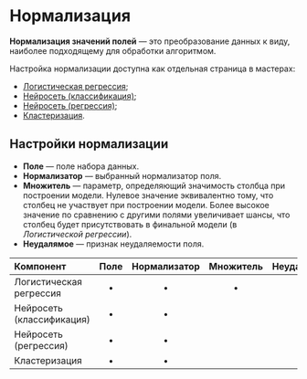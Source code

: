 # Нормализация

**Нормализация значений полей** — это преобразование данных к виду, наиболее подходящему для обработки алгоритмом.

Настройка нормализации доступна как отдельная страница в мастерах:

* [Логистическая регрессия](../datamining/logit-regression/README.md);
* [Нейросеть (классификация)](../datamining/neural-network-classification.md);
* [Нейросеть (регрессия)](../datamining/neural-network-regression.md);
* [Кластеризация](../datamining/clustering.md).

## Настройки нормализации

* **Поле** — поле набора данных.
* **Нормализатор** — выбранный нормализатор поля.
* **Множитель** — параметр, определяющий значимость столбца при построении модели. Нулевое значение эквивалентно тому, что столбец не участвует при построении модели. Более высокое значение по сравнению с другими полями увеличивает шансы, что столбец будет присутствовать в финальной модели (в *Логистической регрессии*).
* **Неудалямое** — признак неудаляемости поля.

| **Компонент** | **Поле** | **Нормализатор** | **Множитель** | **Неудалямое** |
| :--------------------- | :------------: | :------------: | :------------: |:------------: |
| Логистическая регрессия   | • | • | • | • |
| Нейросеть (классификация) | • | • |  |  |
| Нейросеть (регрессия)     | • | • |  |  |
| Кластеризация             | • | • |  | &nbsp; |